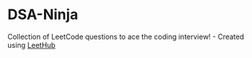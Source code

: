 # DSA-Ninja
Collection of LeetCode questions to ace the coding interview! - Created using [LeetHub](https://github.com/QasimWani/LeetHub)
